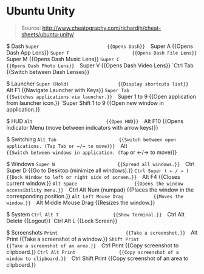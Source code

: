 # Ubuntu Unity

> Source: http://www.cheatography.com/richardjh/cheat-sheets/ubuntu-unity/

$ Dash
    `Super                         {{Opens Dash}} 
    `Super A                       {{Opens Dash App Lens}} 
    `Super F                       {{Opens Dash File Lens}} 
    `Super M                       {{Opens Dash Music Lens}} 
    `Super C                       {{Opens Dash Photo Lens}} 
    `Super V                       {{Opens Dash Video Lens}} 
    `Ctrl Tab                      {{Switch between Dash Lenses}} 

$ Launcher
    `Super (Hold)                  {{Display shortcuts list}} 
    `Alt F1                        {{Navigate Launcher with Keys}} 
    `Super Tab                     {{Switches applications via launcher.}} 
    `Super 1 to 9                  {{Open application from launcher icon.}} 
    `Super Shift 1 to 9            {{Open new window in application.}} 

$ HUD
    `Alt                           {{Open HUD}} 
    `Alt F10                       {{Opens Indicator Menu (move between indicators with arrow keys)}} 

$ Switching
    `Alt Tab                       {{Switch between open applications. (Tap Tab or ←/→ to move)}} 
    `Alt `                         {{Switch between windows in application. (Tap ` or ←/→ to move)}} 

$ Windows
    `Super W                       {{Spread all windows.}} 
    `Ctrl Super D                  {{Go to Desktop (minimize all windows).}} 
    `Ctrl Super ( ← / → )          {{Dock Window to left or right side of screen.}} 
    `Alt F4                        {{Closes current window.}} 
    `Alt Space                     {{Opens the window accessibility menu.}} 
    `Ctrl Alt Num (numpad)         {{Places the window in the corresponding position.}} 
    `Alt Left Mouse Drag           {{Moves the window.}} 
    `Alt Middle Mouse Drag         {{Resizes the window.}} 

$ System
    `Ctrl Alt T                    {{Show Terminal.}} 
    `Ctrl Alt Delete               {{Logout}} 
    `Ctrl Alt L                    {{Lock Screen}} 

$ Screenshots
    `Print                         {{Take a screenshot.}} 
    `Alt Print                     {{Take a screenshot of a window.}} 
    `Shift Print                   {{Take a screenshot of an area.}} 
    `Ctrl Print                    {{Copy screenshot to clipboard.}} 
    `Ctrl Alt Print                {{Copy screenshot of a window to clipboard.}} 
    `Ctrl Shift Print              {{Copy screenshot of an area to clipboard.}} 

